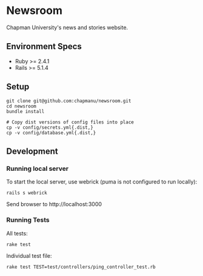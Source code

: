 # Newsroom

Chapman University's news and stories website.


## Environment Specs
- Ruby >= 2.4.1
- Rails >= 5.1.4


## Setup

    git clone git@github.com:chapmanu/newsroom.git
    cd newsroom
    bundle install

    # Copy dist versions of config files into place
    cp -v config/secrets.yml{.dist,}
    cp -v config/database.yml{.dist,}


## Development
### Running local server
To start the local server, use webrick (puma is not configured to run locally):

    rails s webrick

Send browser to http://localhost:3000

### Running Tests
All tests:

    rake test

Individual test file:

    rake test TEST=test/controllers/ping_controller_test.rb
